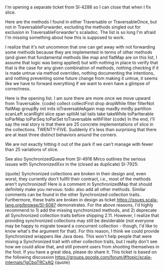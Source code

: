I'm opening a separate ticket from SI-4288 so I can close that when I fix slice.

Here are the methods I found in either Traversable or TraversableOnce, but not in TraversableForwarder, excluding the methods singled out for exclusion in TraversableForwarder's scaladoc.  The list is so long I'm afraid I'm missing something about how this is supposed to work.

I realize that it's not uncommon that one can get away with not forwarding some methods because they are implemented in terms of other methods (and given that fundamental methods like map and flatMap are on this list, I assume that logic was being applied) but with nothing in place to verify that that is the case for any given combination of methods, nothing checking if it is made untrue via method overrides, nothing documenting the intentions, and nothing preventing some future change from making it untrue, it seems like we have to forward everything if we want to even have a glimpse of correctness.

Here is the opening list.  I am sure there are more once we move upward from Traversable.
{code}
collect
collectFirst
drop
dropWhile
filter
filterNot
flatMap
groupBy
init
inits
isTraversableAgain
map
maxBy
minBy
partition
scanLeft
scanRight
slice
span
splitAt
tail
tails
take
takeWhile
toParIterable
toParMap
toParSeq
toParSet
toTraversable
withFilter
{code}
In the end, I'll say the real story is that there are 25 concrete implementations of slice in the collections.  TWENTY-FIVE.  Suddenly it's less than surprising that there are at least three distinct behaviors around the corners.

We are not exactly hitting it out of the park if we can't manage with fewer than 25 variations of slice.

See also SynchronizedQueue from SI-4916
Mirco outlines the serious issues with SynchronizedXxx in the (closed as duplicate) SI-7925:

{quote}
Synchronized collections are broken in their design and, even worst, they currently don't fullfil their contract, i.e., most of the methods aren't synchronized!
Here is a comment in SynchronizedMap that should definitely make you nervous:
todo: also add all other methods.
Similar comments can be found in the other Synchronized collection traits.
Furthermore, these traits are broken in design as ticket https://issues.scala-lang.org/browse/SI-6087 demonstrates.
For the above reasons, I'd highly recommend to 1) add the missing synchronized methods, and 2) deprecate all Synchronized collection traits before shipping 2.11.
However, I realize that providing synchronized collections may still be desiderable (not everyone may be happy to migrate toward a concurrent collection - though, I'd like to know what's the argument for that). For this reason, I think we could provide Synchronized wrappers like Java does. This won't help people that were mixing a Synchronized trait with other collection traits, but I really don't see how we could allow that, and still prevent users from shooting themselves in the foot. If you have a great idea, please do share it.
This ticket is based on the following discussion https://groups.google.com/forum/#!topic/scala-internals/1gCbqTRCxAQ
{quote}
